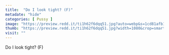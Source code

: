 ```yaml
---
title:  "Do I look tight? (F)"
metadate: "hide"
categories: [ Pussy ]
image: "https://preview.redd.it/ti1h62f6dqq51.jpg?auto=webp&s=1cd81afb130a60b2bb882ba343b93e9983909e84"
thumb: "https://preview.redd.it/ti1h62f6dqq51.jpg?width=1080&crop=smart&auto=webp&s=6458a6efabec74da91a55a8638de4f929fee69da"
visit: ""
---
```

Do I look tight? (F)
